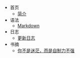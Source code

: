 * 首页
  * [简介](/README.md)
* 语法
  * [Markdown](/yufa.md) 
* 日志
  * [更新日志](/log.md)
* 书摘
  * [你不是迷茫，而是自制力不强](/nbs.md)
